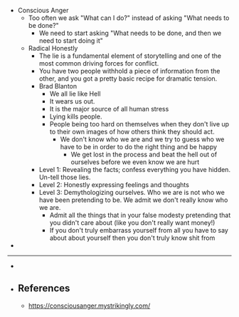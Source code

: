 - Conscious Anger
	- Too often we ask "What can I do?" instead of asking "What needs to be done?"
		- We need to start asking "What needs to be done, and then we need to start doing it"
	- Radical Honestly
		- The lie is a fundamental element of storytelling and one of the most common driving forces for conflict.
		- You have two people withhold a piece of information from the other, and you got a pretty basic recipe for dramatic tension.
		- Brad Blanton
			- We all lie like Hell
			- It wears us out.
			- It is the major source of all human stress
			- Lying kills people.
			- People being too hard on themselves when they don't live up to their own images of how others think they should act.
				- We don't know who we are and we try to guess who we have to be in order to do the right thing and be happy
					- We get lost in the process and beat the hell out of ourselves before we even know we are hurt
		- Level 1: Revealing the facts; confess everything you have hidden. Un-tell those lies.
		- Level 2: Honestly expressing feelings and thoughts
		- Level 3: Demythologizing ourselves. Who we are is not who we have been pretending to be. We admit we don't really know who we are.
			- Admit all the things that in your false modesty pretending that you didn't care about (like you don't really want money!)
			- If you don't truly embarrass yourself from all you have to say about about yourself then you don't truly know shit from
-
- ---
-
- ## References
	- https://consciousanger.mystrikingly.com/